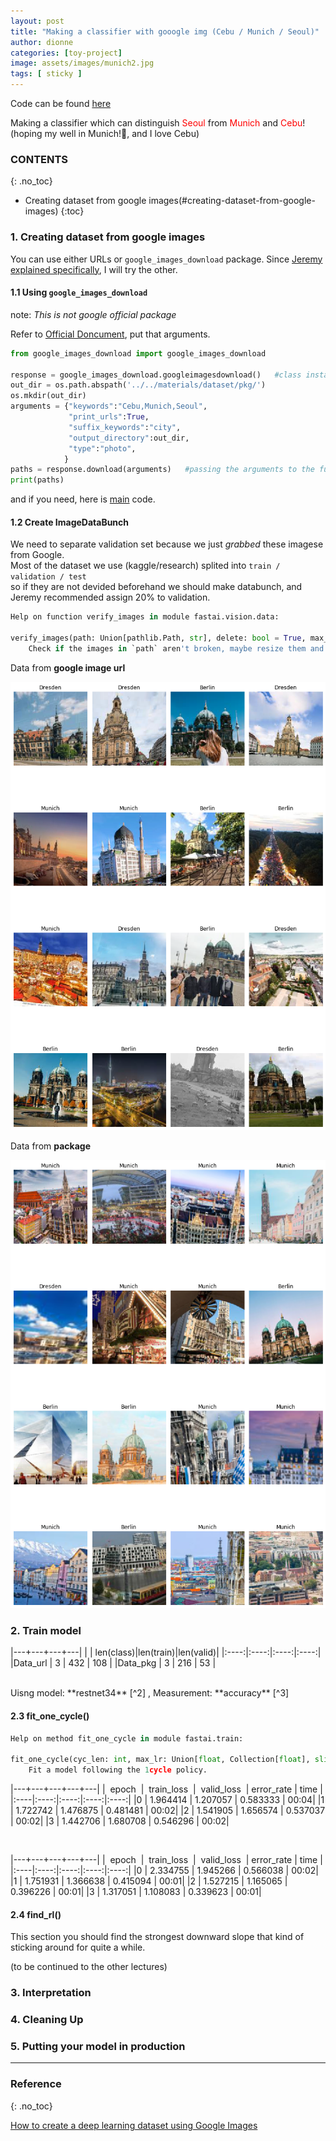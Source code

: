 ```yaml
---
layout: post
title: "Making a classifier with gooogle img (Cebu / Munich / Seoul)"
author: dionne
categories: [toy-project]
image: assets/images/munich2.jpg
tags: [ sticky ]
---
```


Code can be found [here](https://github.com/SpellOnYou/dlff-note/blob/master/toy-project/What_is_your_city_lesson02.ipynb)

Making a classifier which can distinguish <span style="color: red">Seoul</span> from <span style="color: red">Munich</span> and <span style="color: red">Cebu</span>!
(hoping my well in Munich!🤟, and I love Cebu)


### CONTENTS
{: .no_toc}

- Creating dataset from google images(#creating-dataset-from-google-images)
{:toc}

### 1. Creating dataset from google images

You can use either URLs or `google_images_download` package. Since [Jeremy explained specifically](), I will try the other.

#### 1.1 Using `google_images_download`

note: *This is not google official package* <br />

Refer to [Official Doncument](https://google-images-download.readthedocs.io/en/latest/index.html), put that arguments.

~~~python
from google_images_download import google_images_download

response = google_images_download.googleimagesdownload()   #class instantiation
out_dir = os.path.abspath('../../materials/dataset/pkg/')
os.mkdir(out_dir)
arguments = {"keywords":"Cebu,Munich,Seoul",
             "print_urls":True,
             "suffix_keywords":"city",
             "output_directory":out_dir,
             "type":"photo",
            }
paths = response.download(arguments)   #passing the arguments to the function
print(paths)
~~~

and if you need, here is [main](https://github.com/hardikvasa/google-images-download/blob/master/google_images_download/google_images_download.py) code.

#### 1.2 Create ImageDataBunch

We need to separate validation set because we just *grabbed* these imagese from Google.<br /> Most of the dataset we use (kaggle/research) splited into `train / validation / test`<br /> so if they are not devided beforehand we should make databunch, and Jeremy recommended assign 20% to validation.<br />

~~~python
Help on function verify_images in module fastai.vision.data:

verify_images(path: Union[pathlib.Path, str], delete: bool = True, max_workers: int = 4, max_size: int = None, recurse: bool = False, dest: Union[pathlib.Path, str] = '.', n_channels: int = 3, interp=2, ext: str = None, img_format: str = None, resume: bool = None, **kwargs)
    Check if the images in `path` aren't broken, maybe resize them and copy it in `dest`.
~~~


Data from **google image url**

![](/assets/images/02-url.png)

Data from **package**

![](/assets/images/02-pkg.png)

### 2. Train model

|---+---+---+---|
| | len(class)|len(train)|len(valid)|
|:----:|:----:|:----:|:----:|
|Data_url |   3 | 432 | 108 |
|Data_pkg |   3 | 216 | 53 |

<br />
Uisng model: **restnet34** [^2] , Measurement: **accuracy** [^3]

#### 2.3 fit_one_cycle()

~~~python
Help on method fit_one_cycle in module fastai.train:

fit_one_cycle(cyc_len: int, max_lr: Union[float, Collection[float], slice] = slice(None, 0.003, None), moms: Tuple[float, float] = (0.95, 0.85), div_factor: float = 25.0, pct_start: float = 0.3, final_div: float = None, wd: float = None, callbacks: Union[Collection[fastai.callback.Callback], NoneType] = None, tot_epochs: int = None, start_epoch: int = None) -> None method of fastai.basic_train.Learner instance
    Fit a model following the 1cycle policy.
~~~

|---+---+---+---+---|
|   epoch  |  train_loss  |  valid_loss  | error_rate | time |
|:----|:----:|:----:|:----:|:----:|
|0 |  1.964414 | 1.207057 | 0.583333 | 00:04|
|1 |  1.722742 | 1.476875 | 0.481481 | 00:02|
|2 |  1.541905 | 1.656574 | 0.537037 | 00:02|
|3 |  1.442706 | 1.680708 | 0.546296 | 00:02|

<br />

|---+---+---+---+---|
|   epoch  |  train_loss  |  valid_loss  | error_rate | time |
|:----|:----:|:----:|:----:|:----:|
|0  | 2.334755 |   1.945266 |   0.566038 |   00:02|
|1  | 1.751931 |   1.366638 |   0.415094 |   00:01|
|2  | 1.527215 |   1.165065 |   0.396226 |   00:01|
|3  | 1.317051 |   1.108083 |   0.339623 |   00:01|

#### 2.4 find_rl()

This section you should find the strongest downward slope that kind of sticking around for quite a while.

(to be continued to the other lectures)


### 3. Interpretation
### 4. Cleaning Up
### 5. Putting your model in production

---

### Reference
{: .no_toc}
    

[How to create a deep learning dataset using Google Images](https://www.pyimagesearch.com/2017/12/04/how-to-create-a-deep-learning-dataset-using-google-images/)

[^2]: [Deep Residual Learning for Image Recognition](https://arxiv.org/abs/1512.03385)

[^3]: [Accuracy_and_precision](https://en.wikipedia.org/wiki/Accuracy_and_precision)